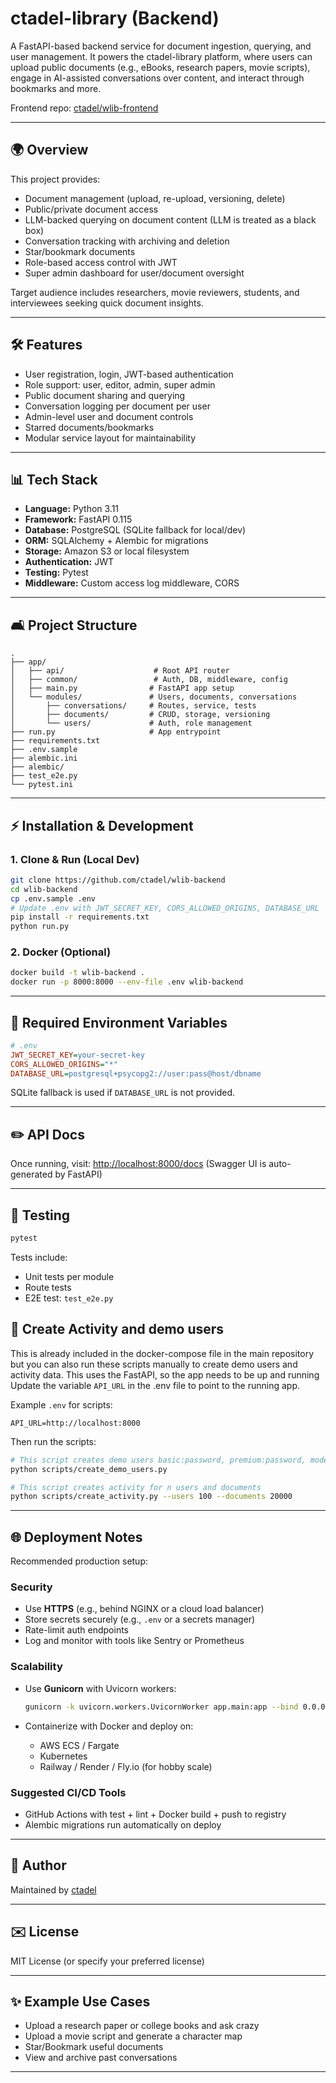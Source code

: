 # ctadel-library (Backend)

A FastAPI-based backend service for document ingestion, querying, and user management. It powers the ctadel-library platform, where users can upload public documents (e.g., eBooks, research papers, movie scripts), engage in AI-assisted conversations over content, and interact through bookmarks and more.

Frontend repo: [ctadel/wlib-frontend](https://github.com/ctadel/wlib-frontend)

---

## 🌍 Overview

This project provides:

* Document management (upload, re-upload, versioning, delete)
* Public/private document access
* LLM-backed querying on document content (LLM is treated as a black box)
* Conversation tracking with archiving and deletion
* Star/bookmark documents
* Role-based access control with JWT
* Super admin dashboard for user/document oversight

Target audience includes researchers, movie reviewers, students, and interviewees seeking quick document insights.

---

## 🛠️ Features

* User registration, login, JWT-based authentication
* Role support: user, editor, admin, super admin
* Public document sharing and querying
* Conversation logging per document per user
* Admin-level user and document controls
* Starred documents/bookmarks
* Modular service layout for maintainability

---

## 📊 Tech Stack

* **Language:** Python 3.11
* **Framework:** FastAPI 0.115
* **Database:** PostgreSQL (SQLite fallback for local/dev)
* **ORM:** SQLAlchemy + Alembic for migrations
* **Storage:** Amazon S3 or local filesystem
* **Authentication:** JWT
* **Testing:** Pytest
* **Middleware:** Custom access log middleware, CORS

---

## 🛋️ Project Structure

```
.
├── app/
│   ├── api/                    # Root API router
│   ├── common/                 # Auth, DB, middleware, config
│   ├── main.py                # FastAPI app setup
│   └── modules/               # Users, documents, conversations
│       ├── conversations/     # Routes, service, tests
│       ├── documents/         # CRUD, storage, versioning
│       └── users/             # Auth, role management
├── run.py                     # App entrypoint
├── requirements.txt
├── .env.sample
├── alembic.ini
├── alembic/
├── test_e2e.py
└── pytest.ini
```

---

## ⚡ Installation & Development

### 1. Clone & Run (Local Dev)

```bash
git clone https://github.com/ctadel/wlib-backend
cd wlib-backend
cp .env.sample .env
# Update .env with JWT_SECRET_KEY, CORS_ALLOWED_ORIGINS, DATABASE_URL
pip install -r requirements.txt
python run.py
```

### 2. Docker (Optional)

```bash
docker build -t wlib-backend .
docker run -p 8000:8000 --env-file .env wlib-backend
```

---

## 🔑 Required Environment Variables

```ini
# .env
JWT_SECRET_KEY=your-secret-key
CORS_ALLOWED_ORIGINS="*"
DATABASE_URL=postgresql+psycopg2://user:pass@host/dbname
```

SQLite fallback is used if `DATABASE_URL` is not provided.

---

## ✏️ API Docs

Once running, visit: [http://localhost:8000/docs](http://localhost:8000/docs) (Swagger UI is auto-generated by FastAPI)

---

## 🌊 Testing

```bash
pytest
```

Tests include:

* Unit tests per module
* Route tests
* E2E test: `test_e2e.py`

## 🌊 Create Activity and demo users

This is already included in the docker-compose file in the main repository
but you can also run these scripts manually to create demo users and activity data.
This uses the FastAPI, so the app needs to be up and running
Update the variable `API_URL` in the .env file to point to the running app.

Example `.env` for scripts:

```.env
API_URL=http://localhost:8000
```

Then run the scripts:

```bash
# This script creates demo users basic:password, premium:password, moderator:password
python scripts/create_demo_users.py

# This script creates activity for n users and documents
python scripts/create_activity.py --users 100 --documents 20000
```

---

## 🌐 Deployment Notes

Recommended production setup:

### Security

* Use **HTTPS** (e.g., behind NGINX or a cloud load balancer)
* Store secrets securely (e.g., `.env` or a secrets manager)
* Rate-limit auth endpoints
* Log and monitor with tools like Sentry or Prometheus

### Scalability

* Use **Gunicorn** with Uvicorn workers:

  ```bash
  gunicorn -k uvicorn.workers.UvicornWorker app.main:app --bind 0.0.0.0:8000 --workers 4
  ```
* Containerize with Docker and deploy on:

  * AWS ECS / Fargate
  * Kubernetes
  * Railway / Render / Fly.io (for hobby scale)

### Suggested CI/CD Tools

* GitHub Actions with test + lint + Docker build + push to registry
* Alembic migrations run automatically on deploy

---

## 👤 Author

Maintained by [ctadel](https://github.com/ctadel)

---

## ✉️ License

MIT License (or specify your preferred license)

---

## ✨ Example Use Cases

* Upload a research paper or college books and ask crazy
* Upload a movie script and generate a character map
* Star/Bookmark useful documents
* View and archive past conversations

---
